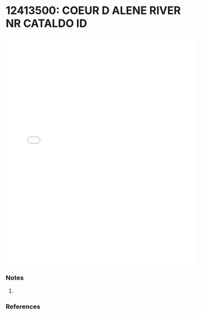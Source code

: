 # 12413500: COEUR D ALENE RIVER NR CATALDO ID

<iframe src="/distribution_estimation/_static/stations/12413500_fdc.html" width="100%" height="600" frameborder="0"></iframe>

### Notes
1. 

### References

